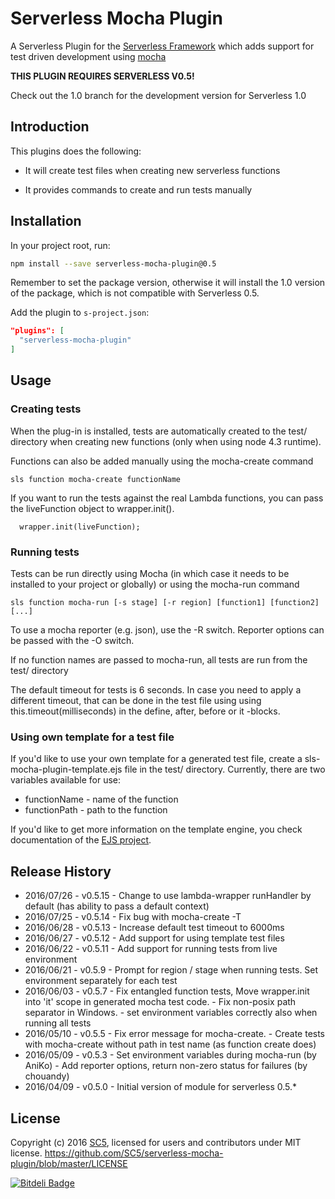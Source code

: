 # Serverless Mocha Plugin

A Serverless Plugin for the [Serverless Framework](http://www.serverless.com) which
adds support for test driven development using [mocha](https://mochajs.org/)

**THIS PLUGIN REQUIRES SERVERLESS V0.5!**

Check out the 1.0 branch for the development version for Serverless 1.0

## Introduction

This plugins does the following:

* It will create test files when creating new serverless functions

* It provides commands to create and run tests manually

## Installation

In your project root, run:

```bash
npm install --save serverless-mocha-plugin@0.5
```
Remember to set the package version, otherwise it will install the 1.0 
version of the package, which is not compatible with Serverless 0.5.

Add the plugin to `s-project.json`:

```json
"plugins": [
  "serverless-mocha-plugin"
]
```

## Usage

### Creating tests

When the plug-in is installed, tests are automatically created to the test/ directory
when creating new functions (only when using node 4.3 runtime).

Functions can also be added manually using the mocha-create command

```
sls function mocha-create functionName
```

If you want to run the tests against the real Lambda functions, you can pass the liveFunction object to wrapper.init().

```
  wrapper.init(liveFunction);
```

### Running tests

Tests can be run directly using Mocha (in which case it needs to be installed to your project or globally)
or using the mocha-run command

```
sls function mocha-run [-s stage] [-r region] [function1] [function2] [...]
```

To use a mocha reporter (e.g. json), use the -R switch. Reporter options can be passed with the -O switch.

If no function names are passed to mocha-run, all tests are run from the test/ directory

The default timeout for tests is 6 seconds. In case you need to apply a different timeout, that can be done in the test file 
using using this.timeout(milliseconds) in the define, after, before or it -blocks.

### Using own template for a test file

If you'd like to use your own template for a generated test file, create a sls-mocha-plugin-template.ejs file
in the test/ directory. Currently, there are two variables available for use:

- functionName - name of the function
- functionPath - path to the function

If you'd like to get more information on the template engine, you check documentation of the [EJS project](http://ejs.co/).


## Release History
* 2016/07/26 - v0.5.15 - Change to use lambda-wrapper runHandler by default (has ability to pass a default context)
* 2016/07/25 - v0.5.14 - Fix bug with mocha-create -T
* 2016/06/28 - v0.5.13 - Increase default test timeout to 6000ms
* 2016/06/27 - v0.5.12 - Add support for using template test files
* 2016/06/22 - v0.5.11 - Add support for running tests from live environment
* 2016/06/21 - v0.5.9 - Prompt for region / stage when running tests. Set environment separately for each test
* 2016/06/03 - v0.5.7 - Fix entangled function tests, Move wrapper.init into 'it' scope in generated mocha test code.
                      - Fix non-posix path separator in Windows.
                      - set environment variables correctly also when running all tests
* 2016/05/10 - v0.5.5 - Fix error message for mocha-create.
                      - Create tests with mocha-create without path in test name (as function create does)
* 2016/05/09 - v0.5.3 - Set environment variables during mocha-run (by AniKo)
                      - Add reporter options, return non-zero status for failures (by chouandy)
* 2016/04/09 - v0.5.0 - Initial version of module for serverless 0.5.*

## License

Copyright (c) 2016 [SC5](http://sc5.io/), licensed for users and contributors under MIT license.
https://github.com/SC5/serverless-mocha-plugin/blob/master/LICENSE


[![Bitdeli Badge](https://d2weczhvl823v0.cloudfront.net/SC5/serverless-mocha-plugin/trend.png)](https://bitdeli.com/free "Bitdeli Badge")
